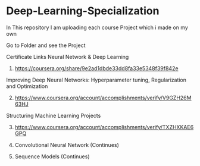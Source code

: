 # Deep-Learning-Specialization
In This repository I am uploading each course Project which i made on my own


  
  Go to Folder and see the Project

  
  Certificate Links
 Neural Network & Deep Learning  
  
  1. https://coursera.org/share/9e2ad1dbde33dd8fa33e5348f39f842e
  
 Improving Deep Neural Networks: Hyperparameter tuning, Regularization and Optimization
  
  2. https://www.coursera.org/account/accomplishments/verify/V9GZH26M63HJ
  
 Structuring Machine Learning Projects
  
  3. https://www.coursera.org/account/accomplishments/verify/TXZHXKAE6GPQ
  
  4. Convolutional Neural Network (Continues)
  
  5. Sequence Models (Continues)
